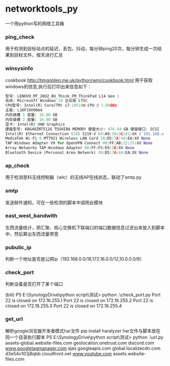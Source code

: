 # networktools_py
一个用python写的网络工具箱

### ping_check
用于检测到目标站点的延迟，丢包，抖动，每分钟ping20次，每分钟生成一次结果到目标文件，按天进行汇总

### winsysinfo
cookbook
http://timgolden.me.uk/python/wmi/cookbook.html
用于获取windows的信息,执行后打印出来信息如下：
```python
型号: LENOVO_MT_20U2_BU_Think_FM_ThinkPad L14 Gen 1
系统: Microsoft Windows 10 企业版 LTSC
CPU型号: Intel(R) Core(TM) i7-10510U CPU @ 1.80GHz
主板: L1HF19V00A4
内存插槽 1 容量: 16.00 GB
内存插槽 2 容量: 16.00 GB
显卡: Intel(R) UHD Graphics
硬盘型号: KBG40ZNT512G TOSHIBA MEMORY 硬盘大小: 476.94 GB 硬盘接口: SCSI
Intel(R) Ethernet Connection (10) I219-V 84:A9:38:3C:61:XX ('192.168.x.x', 'fe80::a362:6010:2804:xxxx')
MediaTek Wi-Fi 6 MT7921 Wireless LAN Card 38:D5:7A:44:EA:XX None
TAP-Windows Adapter V9 for OpenVPN Connect 00:FF:AB:22:25:XX None
Array Networks TAP-Windows Adapter 00:FF:F5:E9:5E:XX None
Bluetooth Device (Personal Area Network) 38:D5:7A:44:EA:XX None
```

### ap_check
用于检测思科无线控制器（wlc）的无线AP在线状态，联动了smtp.py

### smtp
发送邮件通知，可在一些检测的脚本中调用此模块

### east_west_bandwith
东西流量统计，把汇聚、核心交换机下联端口的端口数据信息过滤出来放入到脚本中，然后算出东西流量带宽


### pubulic_ip
判断一个地址是否是公网ip（192.168.0.0/16,172.16.0.0/12,10.0.0.0/8）

### check_port
判断设备是否打开了某个端口

(bili) PS E:\SynologyDrive\python script\测试> python .\check_port.py
Port 22 is closed on 172.16.255.1
Port 22 is closed on 172.16.255.2
Port 22 is closed on 172.16.255.3
Port 22 is closed on 172.16.255.4

### get_url

解析google浏览器开发者模式har文件
pip install haralyzer
har文件与脚本放在同一个目录执行脚本
PS E:\SynologyDrive\python script\测试> python .\url.py
assets-global.website-files.com
geolocation.onetrust.com
discord.com
www.googletagmanager.com
ajax.googleapis.com
global.localizecdn.com
d3e54v103j8qbb.cloudfront.net
www.youtube.com
assets.website-files.com